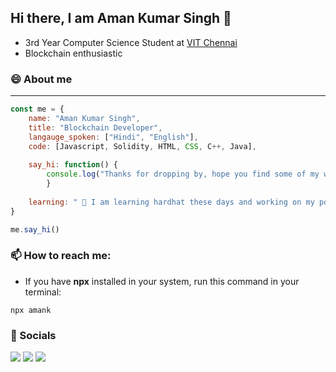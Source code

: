 ## Hi there, I am Aman Kumar Singh 👋
- 3rd Year Computer Science Student at [VIT Chennai](https://chennai.vit.ac.in/)
- Blockchain enthusiastic

### 😄 About me
---
```js
const me = {
	name: "Aman Kumar Singh",
	title: "Blockchain Developer",
	langauge_spoken: ["Hindi", "English"],
	code: [Javascript, Solidity, HTML, CSS, C++, Java],
	
	say_hi: function() {
		console.log("Thanks for dropping by, hope you find some of my work interesting.")
		}
		
	learning: " 🔭 I am learning hardhat these days and working on my portfolio website."
}

me.say_hi()
```

### 📫 How to reach me:
- If you have **npx** installed in your system, run this command in your terminal:
```
npx amank
```

### 📱 Socials
<a href="https://www.linkedin.com/in/aman-kumar-singh-08b2b220b/"><img src="https://img.shields.io/static/v1?label=LinkedIn&message=connect&color=green&link=https://www.linkedin.com/in/aman-kumar-singh-08b2b220b/" /></a>
<a href="https://www.instagram.com/iaman._1/"><img src="https://img.shields.io/static/v1?label=IG&message=follow&color=blue&link=https://www.instagram.com/iaman._1" /></a>
<a href=""><img src="https://img.shields.io/static/v1?label=Twitter&message=link&color=red&link=https://docs.ethers.io/v5/" /></a>
